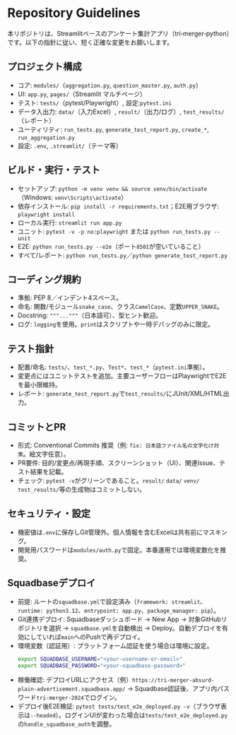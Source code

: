 # Repository Guidelines

本リポジトリは、Streamlitベースのアンケート集計アプリ（tri‑merger‑python）です。以下の指針に従い、短く正確な変更をお願いします。

## プロジェクト構成
- コア: `modules/`（`aggregation.py`, `question_master.py`, `auth.py`）
- UI: `app.py`, `pages/`（Streamlit マルチページ）
- テスト: `tests/`（pytest/Playwright）, 設定:`pytest.ini`
- データ入出力: `data/`（入力Excel）, `result/`（出力/ログ）, `test_results/`（レポート）
- ユーティリティ: `run_tests.py`, `generate_test_report.py`, `create_*`, `run_aggregation.py`
- 設定: `.env`, `.streamlit/`（テーマ等）

## ビルド・実行・テスト
- セットアップ: `python -m venv venv && source venv/bin/activate`（Windows: `venv\Scripts\activate`）
- 依存インストール: `pip install -r requirements.txt`；E2E用ブラウザ: `playwright install`
- ローカル実行: `streamlit run app.py`
- ユニット: `pytest -v -p no:playwright` または `python run_tests.py --unit`
- E2E: `python run_tests.py --e2e`（ポート`8501`が空いていること）
- すべて/レポート: `python run_tests.py`／`python generate_test_report.py`

## コーディング規約
- 準拠: PEP 8／インデント4スペース。
- 命名: 関数/モジュール`snake_case`、クラス`CamelCase`、定数`UPPER_SNAKE`。
- Docstring: `"""..."""`（日本語可）、型ヒント歓迎。
- ログ: `logging`を使用。`print`はスクリプトや一時デバッグのみに限定。

## テスト指針
- 配置/命名: `tests/`、`test_*.py`、`Test*`、`test_*`（`pytest.ini`準拠）。
- 変更点にはユニットテストを追加。主要ユーザーフローはPlaywrightでE2Eを最小限維持。
- レポート: `generate_test_report.py`で`test_results/`にJUnit/XML/HTML出力。

## コミットとPR
- 形式: Conventional Commits 推奨（例: `fix: 日本語ファイル名の文字化け対策`。絵文字任意）。
- PR要件: 目的/変更点/再現手順、スクリーンショット（UI）、関連Issue、テスト結果を記載。
- チェック: `pytest -v`がグリーンであること。`result/` `data/` `venv/` `test_results/`等の生成物はコミットしない。

## セキュリティ・設定
- 機密値は`.env`に保存しGit管理外。個人情報を含むExcelは共有前にマスキング。
- 開発用パスワードは`modules/auth.py`で固定。本番運用では環境変数化を推奨。

## Squadbaseデプロイ
- 前提: ルートの`squadbase.yml`で設定済み（`framework: streamlit`、`runtime: python3.12`、`entrypoint: app.py`、`package_manager: pip`）。
- Git連携デプロイ: Squadbaseダッシュボード → New App → 対象GitHubリポジトリを選択 → `squadbase.yml`を自動検出 → Deploy。自動デプロイを有効にしていれば`main`へのPushで再デプロイ。
- 環境変数（認証用）: プラットフォーム認証を使う場合は環境に設定。
  ```bash
  export SQUADBASE_USERNAME="<your-username-or-email>"
  export SQUADBASE_PASSWORD="<your-squadbase-password>"
  ```
- 稼働確認: デプロイURLにアクセス（例）`https://tri-merger-absurd-plain-advertisement.squadbase.app/` → Squadbase認証後、アプリ内パスワード`tri-merger-2024`でログイン。
- デプロイ後E2E検証: `pytest tests/test_e2e_deployed.py -v`（ブラウザ表示は`--headed`）。ログインUIが変わった場合は`tests/test_e2e_deployed.py`の`handle_squadbase_auth`を調整。
